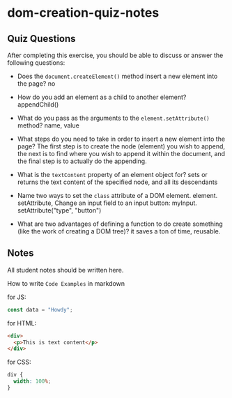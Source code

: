 # dom-creation-quiz-notes

## Quiz Questions

After completing this exercise, you should be able to discuss or answer the following questions:

- Does the `document.createElement()` method insert a new element into the page?
no

- How do you add an element as a child to another element?
appendChild()
- What do you pass as the arguments to the `element.setAttribute()` method?
name, value
- What steps do you need to take in order to insert a new element into the page?
The first step is to create the node (element) you wish to append, the next is to find where you wish to append it within the document, and the final step is to actually do the appending.
- What is the `textContent` property of an element object for?
sets or returns the text content of the specified node, and all its descendants
- Name two ways to set the `class` attribute of a DOM element.
element. setAttribute, Change an input field to an input button: myInput. setAttribute("type", "button")
- What are two advantages of defining a function to do create something (like the work of creating a DOM tree)?
it saves a ton of time, reusable.


## Notes

All student notes should be written here.


How to write `Code Examples` in markdown

for JS:

```javascript
const data = "Howdy";
```

for HTML:

```html
<div>
  <p>This is text content</p>
</div>
```

for CSS:

```css
div {
  width: 100%;
}
```

